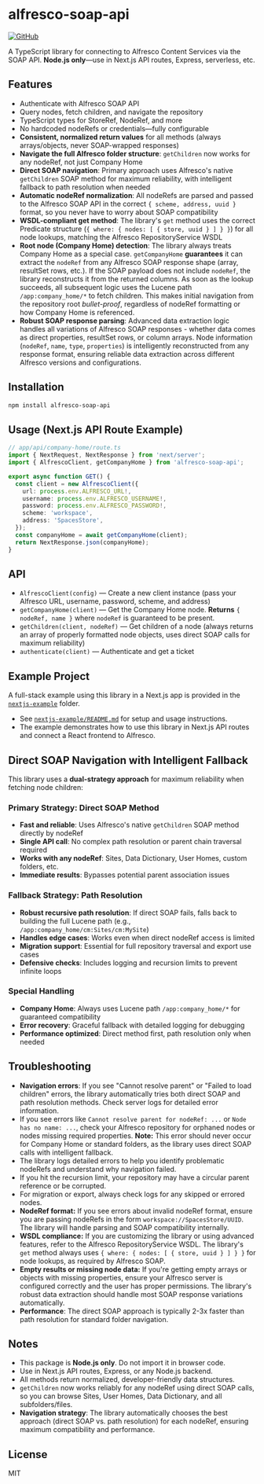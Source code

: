 # alfresco-soap-api

[![GitHub](https://img.shields.io/badge/GitHub-Repository-blue?logo=github)](https://github.com/hacoeur-24/alfresco-soap-api)

A TypeScript library for connecting to Alfresco Content Services via the SOAP API. **Node.js only**—use in Next.js API routes, Express, serverless, etc.

## Features
- Authenticate with Alfresco SOAP API
- Query nodes, fetch children, and navigate the repository
- TypeScript types for StoreRef, NodeRef, and more
- No hardcoded nodeRefs or credentials—fully configurable
- **Consistent, normalized return values** for all methods (always arrays/objects, never SOAP-wrapped responses)
- **Navigate the full Alfresco folder structure**: `getChildren` now works for any nodeRef, not just Company Home
- **Direct SOAP navigation**: Primary approach uses Alfresco's native `getChildren` SOAP method for maximum reliability, with intelligent fallback to path resolution when needed
- **Automatic nodeRef normalization**: All nodeRefs are parsed and passed to the Alfresco SOAP API in the correct `{ scheme, address, uuid }` format, so you never have to worry about SOAP compatibility
- **WSDL-compliant get method**: The library's `get` method uses the correct Predicate structure (`{ where: { nodes: [ { store, uuid } ] } }`) for all node lookups, matching the Alfresco RepositoryService WSDL
- **Root node (Company Home) detection**: The library always treats Company Home as a special case. `getCompanyHome` **guarantees** it can extract the `nodeRef` from any Alfresco SOAP response shape (array, resultSet rows, etc.). If the SOAP payload does not include `nodeRef`, the library reconstructs it from the returned columns. As soon as the lookup succeeds, all subsequent logic uses the Lucene path `/app:company_home/*` to fetch children. This makes initial navigation from the repository root _bullet-proof_, regardless of nodeRef formatting or how Company Home is referenced.
- **Robust SOAP response parsing**: Advanced data extraction logic handles all variations of Alfresco SOAP responses - whether data comes as direct properties, resultSet rows, or column arrays. Node information (`nodeRef`, `name`, `type`, `properties`) is intelligently reconstructed from any response format, ensuring reliable data extraction across different Alfresco versions and configurations.

## Installation

```sh
npm install alfresco-soap-api
```

## Usage (Next.js API Route Example)

```ts
// app/api/company-home/route.ts
import { NextRequest, NextResponse } from 'next/server';
import { AlfrescoClient, getCompanyHome } from 'alfresco-soap-api';

export async function GET() {
  const client = new AlfrescoClient({
    url: process.env.ALFRESCO_URL!,
    username: process.env.ALFRESCO_USERNAME!,
    password: process.env.ALFRESCO_PASSWORD!,
    scheme: 'workspace',
    address: 'SpacesStore',
  });
  const companyHome = await getCompanyHome(client);
  return NextResponse.json(companyHome);
}
```

## API

- `AlfrescoClient(config)` — Create a new client instance (pass your Alfresco URL, username, password, scheme, and address)
- `getCompanyHome(client)` — Get the Company Home node. **Returns** `{ nodeRef, name }` where `nodeRef` is guaranteed to be present.
- `getChildren(client, nodeRef)` — Get children of a node (always returns an array of properly formatted node objects, uses direct SOAP calls for maximum reliability)
- `authenticate(client)` — Authenticate and get a ticket

## Example Project

A full-stack example using this library in a Next.js app is provided in the [`nextjs-example`](../nextjs-example) folder.

- See [`nextjs-example/README.md`](../nextjs-example/README.md) for setup and usage instructions.
- The example demonstrates how to use this library in Next.js API routes and connect a React frontend to Alfresco.

## Direct SOAP Navigation with Intelligent Fallback

This library uses a **dual-strategy approach** for maximum reliability when fetching node children:

### Primary Strategy: Direct SOAP Method
- **Fast and reliable**: Uses Alfresco's native `getChildren` SOAP method directly by nodeRef
- **Single API call**: No complex path resolution or parent chain traversal required
- **Works with any nodeRef**: Sites, Data Dictionary, User Homes, custom folders, etc.
- **Immediate results**: Bypasses potential parent association issues

### Fallback Strategy: Path Resolution
- **Robust recursive path resolution**: If direct SOAP fails, falls back to building the full Lucene path (e.g., `/app:company_home/cm:Sites/cm:MySite`)
- **Handles edge cases**: Works even when direct nodeRef access is limited
- **Migration support**: Essential for full repository traversal and export use cases
- **Defensive checks**: Includes logging and recursion limits to prevent infinite loops

### Special Handling
- **Company Home**: Always uses Lucene path `/app:company_home/*` for guaranteed compatibility
- **Error recovery**: Graceful fallback with detailed logging for debugging
- **Performance optimized**: Direct method first, path resolution only when needed

## Troubleshooting

- **Navigation errors**: If you see "Cannot resolve parent" or "Failed to load children" errors, the library automatically tries both direct SOAP and path resolution methods. Check server logs for detailed error information.
- If you see errors like `Cannot resolve parent for nodeRef: ...` or `Node has no name: ...`, check your Alfresco repository for orphaned nodes or nodes missing required properties. **Note:** This error should never occur for Company Home or standard folders, as the library uses direct SOAP calls with intelligent fallback.
- The library logs detailed errors to help you identify problematic nodeRefs and understand why navigation failed.
- If you hit the recursion limit, your repository may have a circular parent reference or be corrupted.
- For migration or export, always check logs for any skipped or errored nodes.
- **NodeRef format:** If you see errors about invalid nodeRef format, ensure you are passing nodeRefs in the form `workspace://SpacesStore/UUID`. The library will handle parsing and SOAP compatibility internally.
- **WSDL compliance:** If you are customizing the library or using advanced features, refer to the Alfresco RepositoryService WSDL. The library's `get` method always uses `{ where: { nodes: [ { store, uuid } ] } }` for node lookups, as required by Alfresco SOAP.
- **Empty results or missing node data:** If you're getting empty arrays or objects with missing properties, ensure your Alfresco server is configured correctly and the user has proper permissions. The library's robust data extraction should handle most SOAP response variations automatically.
- **Performance**: The direct SOAP approach is typically 2-3x faster than path resolution for standard folder navigation.

## Notes
- This package is **Node.js only**. Do not import it in browser code.
- Use in Next.js API routes, Express, or any Node.js backend.
- All methods return normalized, developer-friendly data structures.
- `getChildren` now works reliably for any nodeRef using direct SOAP calls, so you can browse Sites, User Homes, Data Dictionary, and all subfolders/files.
- **Navigation strategy**: The library automatically chooses the best approach (direct SOAP vs. path resolution) for each nodeRef, ensuring maximum compatibility and performance.

## License

MIT

